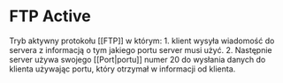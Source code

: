 # FTP Active
Tryb aktywny protokołu [[FTP]] w którym:
	1. klient wysyła wiadomość do servera z informacją o tym jakiego portu server musi użyć. 
	2. Następnie server używa swojego [[Port|portu]] numer 20 do wysłania danych do klienta używając portu, który otrzymał w informacji od klienta.